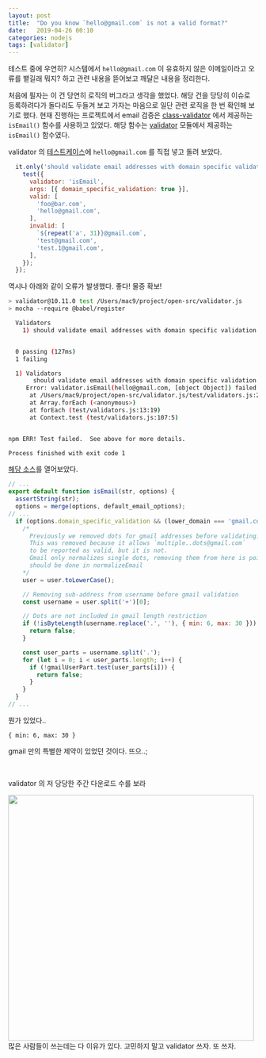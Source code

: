 ```yaml
---
layout: post
title:  "Do you know `hello@gmail.com` is not a valid format?"
date:   2019-04-26 00:10
categories: nodejs
tags: [validator]
---
```

테스트 중에 우연히? 시스템에서 `hello@gmail.com` 이 유효하지 않은 이메일이라고 오류를 뱉길래 뭐지? 하고 관련 내용을 뜯어보고 깨달은 내용을 정리한다.

처음에 필자는 이 건 당연히 로직의 버그라고 생각을 했었다. 해당 건을 당당히 이슈로 등록하려다가 돌다리도 두들겨 보고 가자는 마음으로 일단 관련 로직을 한 번 확인해 보기로 했다. 현재 진행하는 프로젝트에서 email 검증은 [class-validator][1] 에서 제공하는 `isEmail()` 함수를 사용하고 있었다. 해당 함수는 [validator][2] 모듈에서 제공하는 `isEmail()` 함수였다.

validator 의 [테스트케이스][3]에 `hello@gmail.com` 를 직접 넣고 돌려 보았다.
```javascript
  it.only('should validate email addresses with domain specific validation', () => {
    test({
      validator: 'isEmail',
      args: [{ domain_specific_validation: true }],
      valid: [
        'foo@bar.com',
        'hello@gmail.com',
      ],
      invalid: [
        `${repeat('a', 31)}@gmail.com`,
        'test@gmail.com',
        'test.1@gmail.com',
      ],
    });
  });
```

역시나 아래와 같이 오류가 발생했다. 좋다! 물증 확보!
```bash
> validator@10.11.0 test /Users/mac9/project/open-src/validator.js
> mocha --require @babel/register

  Validators
    1) should validate email addresses with domain specific validation


  0 passing (127ms)
  1 failing

  1) Validators
       should validate email addresses with domain specific validation:
     Error: validator.isEmail(hello@gmail.com, [object Object]) failed but should have passed
      at /Users/mac9/project/open-src/validator.js/test/validators.js:20:15
      at Array.forEach (<anonymous>)
      at forEach (test/validators.js:13:19)
      at Context.test (test/validators.js:107:5)


npm ERR! Test failed.  See above for more details.

Process finished with exit code 1
```

[해당 소스][4]를 열어보았다.
```javascript
// ...
export default function isEmail(str, options) {
  assertString(str);
  options = merge(options, default_email_options);
// ...
  if (options.domain_specific_validation && (lower_domain === 'gmail.com' || lower_domain === 'googlemail.com')) {
    /*
      Previously we removed dots for gmail addresses before validating.
      This was removed because it allows `multiple..dots@gmail.com`
      to be reported as valid, but it is not.
      Gmail only normalizes single dots, removing them from here is pointless,
      should be done in normalizeEmail
    */
    user = user.toLowerCase();

    // Removing sub-address from username before gmail validation
    const username = user.split('+')[0];

    // Dots are not included in gmail length restriction
    if (!isByteLength(username.replace('.', ''), { min: 6, max: 30 })) {
      return false;
    }

    const user_parts = username.split('.');
    for (let i = 0; i < user_parts.length; i++) {
      if (!gmailUserPart.test(user_parts[i])) {
        return false;
      }
    }
  }
// ...  
```

뭔가 있었다..

`{ min: 6, max: 30 }`

gmail 만의 특별한 제약이 있었던 것이다. 뜨으..;

<br>

validator 의 저 당당한 주간 다운로드 수를 보라

<img src="/images/is-email.png" style="width: 496px;">

<br>
많은 사람들이 쓰는데는 다 이유가 있다. 고민하지 말고 validator 쓰자. 또 쓰자.


[1]:https://github.com/typestack/class-validator
[2]:https://github.com/chriso/validator.js
[3]:https://github.com/chriso/validator.js/blob/master/test/validators.js#L106
[4]:https://github.com/chriso/validator.js/blob/master/src/lib/isEmail.js#L45
